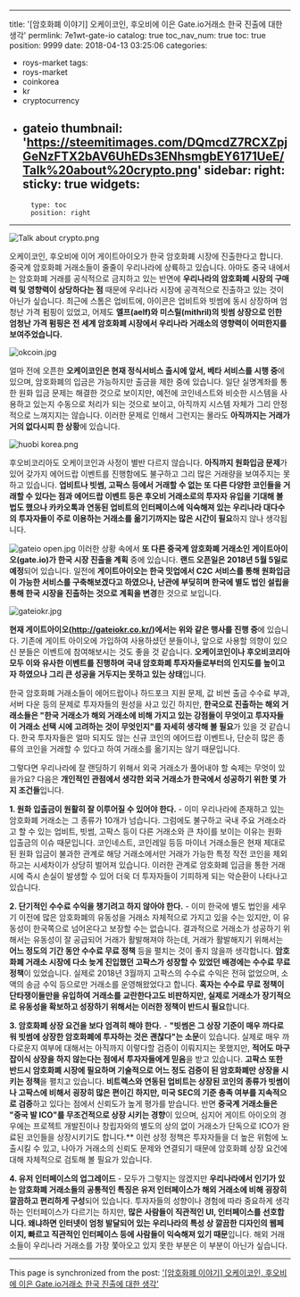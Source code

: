 
---
title: '[암호화폐 이야기] 오케이코인, 후오비에 이은 Gate.io거래소 한국 진출에 대한 생각'
permlink: 7e1wt-gate-io
catalog: true
toc_nav_num: true
toc: true
position: 9999
date: 2018-04-13 03:25:06
categories:
- roys-market
tags:
- roys-market
- coinkorea
- kr
- cryptocurrency
- gateio
thumbnail: 'https://steemitimages.com/DQmcdZ7RCXZpjGeNzFTX2bAV6UhEDs3ENhsmgbEY6171UeE/Talk%20about%20crypto.png'
sidebar:
    right:
        sticky: true
widgets:
    -
        type: toc
        position: right
---


![Talk about crypto.png](https://steemitimages.com/DQmcdZ7RCXZpjGeNzFTX2bAV6UhEDs3ENhsmgbEY6171UeE/Talk%20about%20crypto.png)

오케이코인, 후오비에 이어 게이트아이오가 한국 암호화폐 시장에 진출한다고 합니다. 중국계 암호화폐 거래소들이 줄줄이 우리나라에 상륙하고 있습니다. 아마도 중국 내에서는 암호화폐 거래를 공식적으로 금지하고 있는 반면에 **우리나라의 암호화폐 시장의 구매력 및 영향력이 상당하다는 점** 때문에 우리나라 시장에 공격적으로 진출하고 있는 것이 아닌가 싶습니다. 최근에 스톰은 업비트에, 아이콘은 업비트와 빗썸에 동시 상장하며 엄청난 가격 펌핑이 있었고, 어제도 **엘프(aelf)와 미스릴(mithril)의 빗썸 상장으로 인한 엄청난 가격 펌핑은 전 세계 암호화폐 시장에서 우리나라 거래소의 영향력이 어떠한지를 보여주었습니다.**

![okcoin.jpg](https://steemitimages.com/DQmQkuZkt9z9TAXqQNGDc2eDkcg2JjH3zxs2oBtJh2cWREP/okcoin.jpg)

얼마 전에 오픈한 **오케이코인은 현재 정식서비스 출시에 앞서, 베타 서비스를 시행 중**에 있으며, 암호화폐의 입금은 가능하지만 출금을 제한 중에 있습니다. 일단 실명계좌를 통한 원화 입금 문제는 해결한 것으로 보이지만, 예전에 코인네스트와 비슷한 시스템을 사용하고 있는지 수동으로 처리가 되는 것으로 보이고, 아직까지 시스템 자체가 그리 안정적으로 느껴지지는 않습니다. 이러한 문제로 인해서 그런지는 몰라도 **아직까지는 거래가 거의 없다시피 한 상황**에 있습니다.

![huobi korea.png](https://steemitimages.com/DQmSS1MpTDH4fUKYLbLDVCPUc57wKyorWUkR2CvxD76f2wE/huobi%20korea.png)

후오비코리아도 오케이코인과 사정이 별반 다르지 않습니다. **아직까지 원화입금 문제**가 있어 갖가지 에어드랍 이벤트를 진행함에도 불구하고 그리 많은 거래량을 보여주지는 못하고 있습니다. **업비트나 빗썸, 고팍스 등에서 거래할 수 없는 또 다른 다양한 코인들을 거래할 수 있다는 점과 에어드랍 이벤트 등은 후오비 거래소로의 투자자 유입을 기대해 볼 법도 했으나 카카오톡과 연동된 업비트의 인터페이스에 익숙해져 있는 우리나라 대다수의 투자자들이 주로 이용하는 거래소를 옮기기까지는 많은 시간이 필요**하지 않나 생각됩니다.



![gateio open.jpg](https://steemitimages.com/DQmSzgdLwuYqikewBfFymDvBvNk2Qhd2WdsyoBKrGGjoDwE/gateio%20open.jpg)
이러한 상황 속에서 **또 다른 중국계 암호화폐 거래소인 게이트아이오(gate.io)가 한국 시장 진출을 계획** 중에 있습니다. **랜드 오픈일은 2018년 5월 5일로 예정**되어 있습니다. 일전에 **게이트아이오는 한국 밋업에서 C2C 서비스를 통해 원화입금이 가능한 서비스를 구축해보겠다고 하였으나, 난관에 부딪히며 한국에 별도 법인 설립을 통해 한국 시장을 진출하는 것으로 계획을 변경**한 것으로 보입니다.

 ![gateiokr.jpg](https://steemitimages.com/DQmTjKBZDsWdFKKswQGZLiAUf7sQhRmqhwAGWYoWrH5XjZb/gateiokr.jpg)


**현재 게이트아이오(http://gateiokr.co.kr/)에서는 위와 같은 행사를 진행 중**에 있습니다. 기존에 게이트 아이오에 가입하여 사용하셨던 분들이나, 앞으로 사용할 의향이 있으신 분들은 이벤트에 참여해보시는 것도 좋을 것 같습니다. **오케이코인이나 후오비코리아 모두 이와 유사한 이벤트를 진행하며 국내 암호화폐 투자자들로부터의 인지도를 높이고자 하였으나 그리 큰 성공을 거두지는 못하고 있는 상태**입니다. 

한국 암호화폐 거래소들이 에어드랍이나 하드포크 지원 문제, 값 비싼 출금 수수료 부과, 서버 다운 등의 문제로 투자자들의 원성을 사고 있긴 하지만, **한국으로 진출하는 해외 거래소들은 "한국 거래소가 해외 거래소에 비해 가지고 있는 강점들이 무엇이고 투자자들이 거래소 선택 시에 고려하는 것이 무엇인지"를 자세히 생각해 볼 필요**가 있을 것 같습니다. 한국 투자자들은 얼마 되지도 않는 신규 코인의 에어드랍 이벤트나, 단순히 많은 종류의 코인을 거래할 수 있다고 하여 거래소를 옮기지는 않기 때문입니다.

그렇다면 우리나라에 잘 랜딩하기 위해서 외국 거래소가 풀어내야 할 숙제는 무엇이 있을가요? 다음은 **개인적인 관점에서 생각한 외국 거래소가 한국에서 성공하기 위한 몇 가지 조건들**입니다.

**1. 원화 입출금이 원활히 잘 이루어질 수 있어야 한다.** - 이미 우리나라에 존재하고 있는 암호화폐 거래소는 그 종류가 10개가 넘습니다. 그럼에도 불구하고 국내 주요 거래소라고 할 수 있는 업비트, 빗썸, 고팍스 등이 다른 거래소와 큰 차이를 보이는 이유는 원화 입출금의 이슈 때문입니다. 코인네스트, 코인레일 등등 마이너 거래소들은 현재 제대로 된 원화 입금이 불과한 관계로 해당 거래소에서만 거래가 가능한 특정 작전 코인을 제외하고는 시세차이가 상당히 벌어져 있습니다. 이러한 관계로 암호화폐 입금을 통한 거래 시에 즉시 손실이 발생할 수 있어 더욱 더 투자자들이 기피하게 되는 악순환이 나타나고 있습니다.

**2. 단기적인 수수료 수익을 챙기려고 하지 않아야 한다.** - 이미 한국에 별도 법인을 세우기 이전에 많은 암호화폐의 유동성을 거래소 자체적으로 가지고 있을 수는 있지만, 이 유동성이 한국쪽으로 넘어온다고 보장할 수는 없습니다. 결과적으로 거래소가 성공하기 위해서는 유동성이 잘 공급되어 거래가 활발해져야 하는데, 거래가 활발해지기 위해서는 **어느 정도의 기간 동안 수수료 무료 정책** 등을 펼치는 것이 좋지 않을까 생각합니다.  **암호화폐 거래소 시장에 다소 늦게 진입했던 고팍스가 성장할 수 있었던 배경에는 수수료 무료 정책**이 있었습니다. 실제로 2018년 3월까지 고팍스의 수수료 수익은 전혀 없었으며, 소액의 송금 수익 등으로만 거래소를 운영해왔었다고 합니다. **혹자는 수수료 무료 정책이 단타쟁이들만을 유입하여 거래소를 교란한다고도 비판하지만, 실제로 거래소가 장기적으로 유동성을 확보하고 성장하기 위해서는 이러한 정책이 반드시 필요**합니다. 

**3. 암호화폐 상장 요건을 보다 엄격히 해야 한다.** - **"빗썸은 그 상장 기준이 매우 까다로워 빗썸에 상장한 암호화폐에 투자하는 것은 괜찮다"는 소문**이 있습니다. 실제로 매우 까다로운지 여부에 대해서는 아직까지 이렇다할 검증이 이뤄지지는 못했지만, **적어도 마구잡이식 상장을 하지 않는다는 점에서 투자자들에게 믿음**을 받고 있습니다. **고팍스 또한 반드시 암호화폐 시장에 필요하며 기술적으로 어느 정도 검증이 된 암호화폐만 상장을 시키는 정책**을 펼치고 있습니다. **비트렉스와 연동된 업비트는 상장된 코인의 종류가 빗썸이나 고팍스에 비해서 굉장히 많은 편이긴 하지만, 미국 SEC의 기준 충족 여부를 지속적으로 검증**하고 있다는 점에서 신뢰도가 높게 평가를 받습니다. 반면 **중국계 거래소들은 "중국 발 ICO"를 무조건적으로 상장 시키는 경향**이 있으며, 심지어 게이트 아이오의 경우에는 프로젝트 개발진이나 창립자와의 별도의 상의 없이 거래소가 단독으로 ICO가 완료된 코인들을 상장시키기도 합니다.** 이런 상정 정책은 투자자들을 더 높은 위험에 노출시킬 수 있고, 나아가 거래소의 신뢰도 문제와 연결되기 때문에 암호화폐 상장 요건에 대해 자체적으로 검토해 볼 필요가 있습니다.

**4. 유저 인터페이스의 업그레이드** - 모두가 그렇지는 않겠지만 **우리나라에서 인기가 있는 암호화폐 거래소들의 공통적인 특징은 유저 인터페이스가 해외 거래소에 비해 굉장히 깔끔하고 편리하게 구성**되어 있습니다. 투자자들의 성향이나 경험에 따라 중요하게 생각하는 인터페이스가 다르기는 하지만, **많은 사람들이 직관적인 UI, 인터페이스를 선호합니다. 왜냐하면 인터넷이 엄청 발달되어 있는 우리나라의 특성 상 깔끔한 디자인의 웹페이지, 빠르고 직관적인 인터페이스 등에 사람들이 익숙해져 있기 때문**입니다. 해외 거래소들이 우리나라 거래소를 가장 쫓아오고 있지 못한 부분은 이 부분이 아닌가 싶습니다.

- - -

This page is synchronized from the post: ['[암호화폐 이야기] 오케이코인, 후오비에 이은 Gate.io거래소 한국 진출에 대한 생각'](https://steemit.com/@donekim/7e1wt-gate-io)
